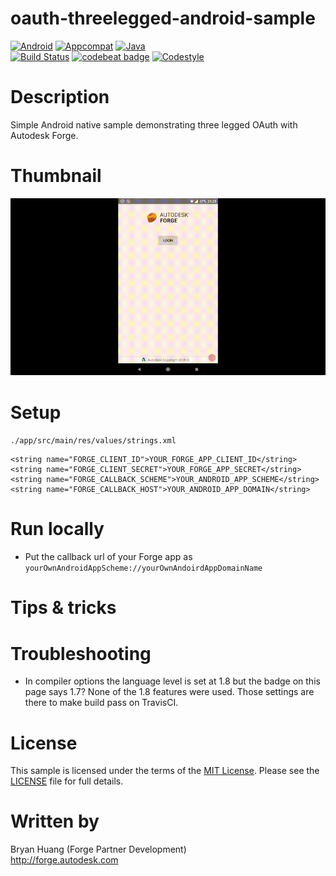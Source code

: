 # oauth-threelegged-android-sample

[![Android](https://img.shields.io/badge/android-7.1.1-brightgreen.svg)](https://www.android.com/versions/nougat-7-0/)
[![Appcompat](https://img.shields.io/badge/appcompat-7.26-green.svg)](https://developer.android.com/reference/android/support/v7/appcompat/package-summary)
[![Java](https://img.shields.io/badge/java-7-green.svg)](https://docs.oracle.com/javase/7/docs/api/)  
[![Build Status](https://travis-ci.org/dukedhx/oauth-threelegged-android-sample.svg?branch=master)](https://travis-ci.org/dukedhx/oauth-threelegged-android-sample)
[![codebeat badge](https://codebeat.co/badges/0aed9e10-f37f-421f-9c60-0540f6d540f7)](https://codebeat.co/projects/github-com-dukedhx-oauth-threelegged-android-sample-master)
[![Codestyle](https://img.shields.io/badge/CodingStyle-IntelliJStandard-green.svg)](https://www.jetbrains.com/help/idea/configuring-code-style.html)

# Description

Simple Android native sample demonstrating three legged OAuth with Autodesk Forge.

# Thumbnail
![thumbnail](/thumbnail.gif)

# Setup
<!-- Environment and IDE setup goes here -->

``./app/src/main/res/values/strings.xml``

```
<string name="FORGE_CLIENT_ID">YOUR_FORGE_APP_CLIENT_ID</string>
<string name="FORGE_CLIENT_SECRET">YOUR_FORGE_APP_SECRET</string>
<string name="FORGE_CALLBACK_SCHEME">YOUR_ANDROID_APP_SCHEME</string>
<string name="FORGE_CALLBACK_HOST">YOUR_ANDROID_APP_DOMAIN</string>
```

# Run locally

- Put the callback url of your Forge app as ``yourOwnAndroidAppScheme://yourOwnAndoirdAppDomainName``

# Tips & tricks
<!-- ProGuard tips goes here -->

# Troubleshooting
<!-- Redirecting issues -->
- In compiler options the language level is set at 1.8 but the badge on this page says 1.7? None of the 1.8 features were used. Those settings are there to make build pass on TravisCI.

# License

This sample is licensed under the terms of the [MIT License](http://opensource.org/licenses/MIT).
Please see the [LICENSE](LICENSE) file for full details.

# Written by

Bryan Huang (Forge Partner Development)  
http://forge.autodesk.com
